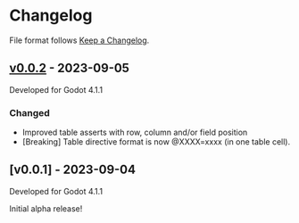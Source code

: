 # Changelog

File format follows [Keep a Changelog](https://keepachangelog.com/en/1.0.0/).

## [v0.0.2] - 2023-09-05

Developed for Godot 4.1.1

### Changed
* Improved table asserts with row, column and/or field position
* [Breaking] Table directive format is now @XXXX=xxxx (in one table cell).

## [v0.0.1] - 2023-09-04

Developed for Godot 4.1.1

Initial alpha release!


##

[v0.0.2]: https://github.com/ivoyager/ivoyager_table_importer/compare/v0.0.1...v0.0.2
